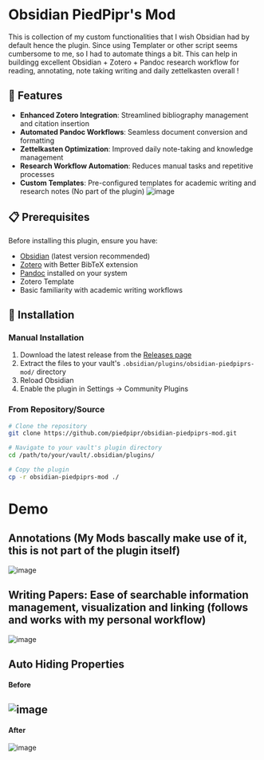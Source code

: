 # Obsidian PiedPipr's Mod
This is collection of my custom functionalities that I wish Obsidian had by default hence the plugin. Since using Templater or other script seems cumbersome to me, so I had to automate things a bit. This can help in buildingg excellent Obsidian + Zotero + Pandoc research workflow for reading, annotating, note taking writing and daily zettelkasten overall !
## 🚀 Features
- **Enhanced Zotero Integration**: Streamlined bibliography management and citation insertion
- **Automated Pandoc Workflows**: Seamless document conversion and formatting
- **Zettelkasten Optimization**: Improved daily note-taking and knowledge management
- **Research Workflow Automation**: Reduces manual tasks and repetitive processes
- **Custom Templates**: Pre-configured templates for academic writing and research notes (No part of the plugin)
![image](https://github.com/user-attachments/assets/6ab0c612-7c74-4cfc-a790-8dbccd5e4269)
## 📋 Prerequisites
Before installing this plugin, ensure you have:
- [Obsidian](https://obsidian.md/) (latest version recommended)
- [Zotero](https://www.zotero.org/) with Better BibTeX extension
- [Pandoc](https://pandoc.org/) installed on your system
- Zotero Template
- Basic familiarity with academic writing workflows
## 🔧 Installation
### Manual Installation
1. Download the latest release from the [Releases page](../../releases)
2. Extract the files to your vault's `.obsidian/plugins/obsidian-piedpiprs-mod/` directory
3. Reload Obsidian
4. Enable the plugin in Settings → Community Plugins

### From Repository/Source

```bash
# Clone the repository
git clone https://github.com/piedpipr/obsidian-piedpiprs-mod.git

# Navigate to your vault's plugin directory
cd /path/to/your/vault/.obsidian/plugins/

# Copy the plugin
cp -r obsidian-piedpiprs-mod ./
```
# Demo

## Annotations (My Mods bascally make use of it, this is not part of the plugin itself)
![image](https://github.com/user-attachments/assets/f542e80a-8cbf-4c86-990f-ea9f8d14437c)


## Writing Papers: Ease of searchable information management, visualization and linking (follows and works with my personal workflow)
![image](https://github.com/user-attachments/assets/5a94462f-eddc-490c-b037-d60f5d619bc1)

## Auto Hiding Properties
#### Before
![image](https://github.com/user-attachments/assets/36e17927-0eba-4899-ac60-1d8be3d6d385)
---
#### After
![image](https://github.com/user-attachments/assets/295affd1-0b94-48ce-8dd3-6e65099cd691)

